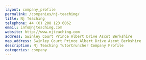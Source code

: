 ```yaml
---
layout: company_profile
permalink: /companies/nj-teaching/
title: Nj Teaching
telephone: 44 (0) 208 123 6062
email: info@njteaching.com
website: http://www.njteaching.com
address: Swinley Court Prince Albert Drive Ascot Berkshire
map_address: Swinley Court Prince Albert Drive Ascot Berkshire
description: Nj Teaching TutorCruncher Company Profile
categories: company
---
```


